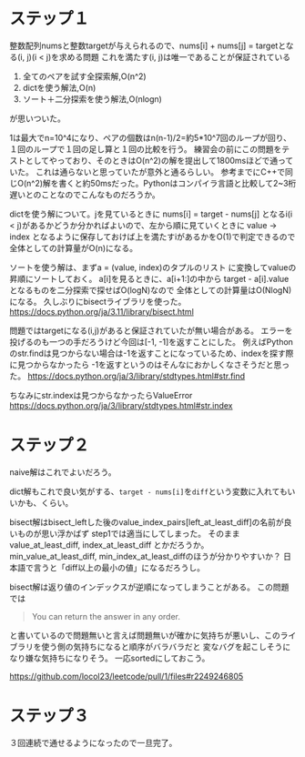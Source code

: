 # ステップ１

整数配列numsと整数targetが与えられるので、nums[i] + nums[j] = targetとなる(i, j)(i < j)を求める問題
これを満たす(i, j)は唯一であることが保証されている

1. 全てのペアを試す全探索解,O(n^2)
2. dictを使う解法,O(n)
3. ソート＋二分探索を使う解法,O(nlogn)

が思いついた。

1は最大でn=10^4になり、ペアの個数はn(n-1)/2=約5*10^7回のループが回り、１回のループで１回の足し算と１回の比較を行う。
練習会の前にこの問題をテストとしてやっており、そのときはO(n^2)の解を提出して1800msほどで通っていた。
これは通らないと思っていたが意外と通るらしい。
参考までにC++で同じO(n^2)解を書くと約50msだった。Pythonはコンパイラ言語と比較して2~3桁遅いとのことなのでこんなものだろうか。

dictを使う解について。jを見ているときに
nums[i] = target - nums[j]
となるi(i < j)があるかどうか分かればよいので、左から順に見ていくときに
value -> index となるように保存しておけば上を満たすiがあるかをO(1)で判定できるので
全体としての計算量がO(n)になる。

ソートを使う解は、まずa = (value, index)のタプルのリスト に変換してvalueの昇順にソートしておく。
a[i]を見るときに、a[i+1:]の中から target - a[i].value となるものを二分探索で探せばO(logN)なので
全体としての計算量はO(NlogN)になる。
久しぶりにbisectライブラリを使った。
https://docs.python.org/ja/3.11/library/bisect.html

問題ではtargetになる(i,j)があると保証されていたが無い場合がある。
エラーを投げるのも一つの手だろうけど今回は[-1, -1]を返すことにした。
例えばPythonのstr.findは見つからない場合は-1を返すことになっているため、indexを探す際に見つからなかったら
-1を返すというのはそんなにおかしくなさそうだと思った。
https://docs.python.org/ja/3/library/stdtypes.html#str.find

ちなみにstr.indexは見つからなかったらValueError
https://docs.python.org/ja/3/library/stdtypes.html#str.index

# ステップ２

naive解はこれでよいだろう。

dict解もこれで良い気がする、`target - nums[i]`を`diff`という変数に入れてもいいかも、くらい。

bisect解はbisect_leftした後のvalue_index_pairs[left_at_least_diff]の名前が良いものが思い浮かばず
step1では適当にしてしまった。
そのままvalue_at_least_diff, index_at_least_diff とかだろうか。
min_value_at_least_diff, min_index_at_least_diffのほうが分かりやすいか？
日本語で言うと「diff以上の最小の値」になるだろうし。

bisect解は返り値のインデックスが逆順になってしまうことがある。
この問題では

> You can return the answer in any order.

と書いているので問題無いと言えば問題無いが確かに気持ちが悪いし、このライブラリを使う側の気持ちになると順序がバラバラだと
変なバグを起こしそうになり嫌な気持ちになりそう。
一応sortedにしておこう。

https://github.com/locol23/leetcode/pull/1/files#r2249246805

# ステップ３

３回連続で通せるようになったので一旦完了。
